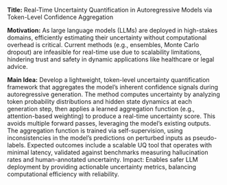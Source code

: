 **Title:** Real-Time Uncertainty Quantification in Autoregressive Models via Token-Level Confidence Aggregation  

**Motivation:** As large language models (LLMs) are deployed in high-stakes domains, efficiently estimating their uncertainty without computational overhead is critical. Current methods (e.g., ensembles, Monte Carlo dropout) are infeasible for real-time use due to scalability limitations, hindering trust and safety in dynamic applications like healthcare or legal advice.  

**Main Idea:** Develop a lightweight, token-level uncertainty quantification framework that aggregates the model’s inherent confidence signals during autoregressive generation. The method computes uncertainty by analyzing token probability distributions and hidden state dynamics at each generation step, then applies a learned aggregation function (e.g., attention-based weighting) to produce a real-time uncertainty score. This avoids multiple forward passes, leveraging the model’s existing outputs. The aggregation function is trained via self-supervision, using inconsistencies in the model’s predictions on perturbed inputs as pseudo-labels. Expected outcomes include a scalable UQ tool that operates with minimal latency, validated against benchmarks measuring hallucination rates and human-annotated uncertainty. Impact: Enables safer LLM deployment by providing actionable uncertainty metrics, balancing computational efficiency with reliability.
